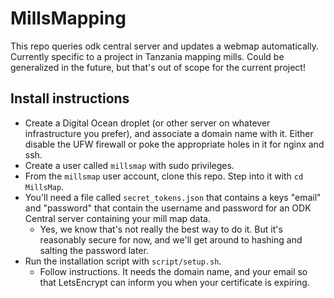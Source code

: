 # MillsMapping

This repo queries odk central server and updates a webmap automatically. Currently specific to a project in Tanzania mapping mills. Could be generalized in the future, but that's out of scope for the current project!

## Install instructions

- Create a Digital Ocean droplet (or other server on whatever infrastructure you prefer), and associate a domain name with it. Either disable the UFW firewall or poke the appropriate holes in it for nginx and ssh.
- Create a user called ```millsmap``` with sudo privileges.
- From the ```millsmap``` user account, clone this repo. Step into it with ```cd MillsMap```.
- You'll need a file called ```secret_tokens.json``` that contains a keys "email" and "password" that contain the username and password for an ODK Central server containing your mill map data.
  - Yes, we know that's not really the best way to do it. But it's reasonably secure for now, and we'll get around to hashing and salting the password later.
- Run the installation script with ```script/setup.sh```.
  - Follow instructions. It needs the domain name, and your email so that LetsEncrypt can inform you when your certificate is expiring.
